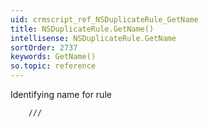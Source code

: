 ```yaml
---
uid: crmscript_ref_NSDuplicateRule_GetName
title: NSDuplicateRule.GetName()
intellisense: NSDuplicateRule.GetName
sortOrder: 2737
keywords: GetName()
so.topic: reference
---
```


Identifying name for rule

    	///


